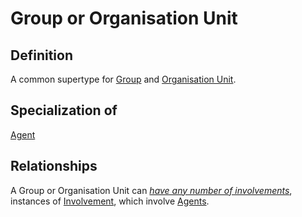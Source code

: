 # Group or Organisation Unit

## Definition
A common supertype for [Group](../entities/Group.md) and [Organisation Unit](../entities/Organisation_Unit.md).

## Specialization of
[Agent](../entities/Agent.md)

## Relationships
<a name="rel__has-involvement">A Group or Organisation Unit can *[have any number of involvements](../entities/Involvement.md#user-content-rel__in)*, instances of [Involvement](../entities/Involvement.md), which involve [Agents](../entities/Agent.md).</a>
